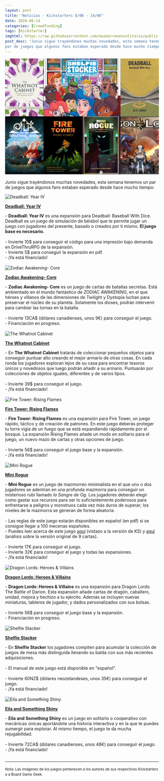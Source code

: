 ```yaml
---
layout: post
title: "Noticias - Kickstarters 8/06 - 14/06"
date: 2020-06-14
categories: [Crowdfunding]
tags: [Kickstarter]
imghtml: https://raw.githubusercontent.com/mazmorreoensolitario/public-images/master/crowdfunding/crowdfunding-20-0608-0614.jpg
post_desc: "Junio sigue trayéndonos muchas novedades, esta semana tenemos un 
par de juegos que algunos fans estaban esperado desde hace mucho tiempo"
---
```


![](https://raw.githubusercontent.com/mazmorreoensolitario/public-images/master/crowdfunding/crowdfunding-20-0608-0614.jpg)

Junio sigue trayéndonos muchas novedades, esta semana tenemos un par de juegos
que algunos fans estaban esperado desde hace mucho tiempo:

<div class="row">
    <div class="col-md-3">
        <img width="200" height="200"
            src="https://cf.geekdo-images.com/imagepage/img/dEQCRZxfOifbkEEfcyGmacbvLyU=/fit-in/900x600/filters:no_upscale()/pic3493381.jpg"
            class="img-thumbnail" alt="Deadball: Year IV">
    </div>
    <div class="col-md-9">
        <p>
            <a target="_blank" 
                href="https://www.kickstarter.com/projects/wmakers/deadball-year-iv?ref=mazmorreoensolitario">
            <strong>Deadball: Year IV</strong>
            </a>
        </p>
            - <strong>Deadball: Year IV</strong> es una expansión para
            Deadball: Baseball With Dice. Deadball es un juego de simulación de
            béisbol que te permite jugar un juego con jugadores del presente,
            basado o creados por ti mismo. <strong>El juego base es
            necesario.</strong>
            <br>
            <br>
            - Invierte 10$ para conseguir el código para una impresión bajo
            demanda en DriveThruRPG de la expansión.
            <br>
            - Invierte 5$ para conseguir la expansión en pdf.
            <br>
           - ¡Ya está financiado!
    </div>
</div>
<br>

<div class="row">
    <div class="col-md-3">
        <img width="200" height="200"
            src="https://ksr-ugc.imgix.net/assets/029/322/307/43f9f8242052cd1416fdc32b6fe94044_original.png?ixlib=rb-2.1.0&w=680&fit=max&v=1591147083&auto=format&frame=1&lossless=true&s=c3c56767d2b6aa8e01e5260958082be9"
            class="img-thumbnail" alt="Zodiac Awakening- Core">
    </div>
    <div class="col-md-9">
        <p>
            <a target="_blank" 
                href="https://www.kickstarter.com/projects/1373637896/zodiac-awakening-core?ref=mazmorreoensolitario">
            <strong>Zodiac Awakening- Core</strong>
            </a>
        </p>
            - <strong>Zodiac Awakening- Core</strong> es un juego de cartas de
            batallas secretas. Está ambientado en el mundo fantástico de ZODIAC
            AWAKENING, en el que héroes y villanos de las dimensiones de
            Twilight y Dystopia luchan para preservar el núcleo de su
            planeta. Solamente los dioses, podrán intervenir para cambiar las
            tornas en la batalla.
            <br>
            <br>
            - Invierte 13CA$ (dólares canadienses, unos 9€) para conseguir el
            juego.
            <br>
           - Financiación en progreso.
    </div>
</div>
<br>

<div class="row">
    <div class="col-md-3">
        <img width="200" height="200"
            src="https://ksr-ugc.imgix.net/assets/029/133/838/09270058f7c735ab31cbc3115f2693fb_original.png?ixlib=rb-2.1.0&w=680&fit=max&v=1589834183&auto=format&frame=1&lossless=true&s=9fb0ac3aa79b064726dc03195b177a65"
            class="img-thumbnail" alt="The Whatnot Cabinet">
    </div>
    <div class="col-md-9">
        <p>
            <a target="_blank" 
                href="https://www.kickstarter.com/projects/ebaraf/the-whatnot-cabinet?ref=mazmorreoensolitario">
            <strong>The Whatnot Cabinet</strong>
            </a>
        </p>
            - En <strong>The Whatnot Cabinet</strong> tratarás de coleccionar
            pequeños objetos para conseguir puntuar alto creando el mejor
            armario de otras cosas. En cada ronda los jugadores exploran lejos
            de su casa para encontrar tesoros únicos y novedosos que luego
            podrán añadir a su armario. Puntuarán por colecciones de objetos
            iguales, diferentes y de varios tipos.
            <br>
            <br>
            - Invierte 39$ para conseguir el juego.
            <br>
           - ¡Ya está financiado!
    </div>
</div>
<br>

<div class="row">
    <div class="col-md-3">
        <img width="200" height="200"
            src="https://ksr-ugc.imgix.net/assets/029/429/447/b40122490ea27bfd9b20c47ae8b6ce77_original.png?ixlib=rb-2.1.0&w=680&fit=max&v=1591889440&auto=format&frame=1&lossless=true&s=006313d8079b0cd14f0d03073013a926"
            class="img-thumbnail" alt="Fire Tower: Rising Flames">
    </div>
    <div class="col-md-9">
        <p>
            <a target="_blank" 
                href="https://www.kickstarter.com/projects/575448464/fire-tower-rising-flames-expansion-reprint?ref=mazmorreoensolitario">
            <strong>Fire Tower: Rising Flames</strong>
            </a>
        </p>
            - <strong>Fire Tower: Rising Flames</strong> es una expansión para
            Fire Tower, un juego rápido, táctico y de creación de patrones. En
            este juego deberás proteger tu torre vigía de un fuego que se está
            expandiendo rápidamente por el bosque. La expansión Rising
            Flames añade un modo en solitario para el juego, un nuevo mazo de
            cartas y otras opciones de juego.
            <br>
            <br>
            - Invierte 56$ para conseguir el juego base y la expansión.
            <br>
           - ¡Ya está financiado!
    </div>
</div>
<br>

<div class="row">
    <div class="col-md-3">
        <img width="200" height="200"
            src="https://ksr-ugc.imgix.net/assets/029/338/097/80f0fccc17b664010d1429d72b652552_original.jpg?ixlib=rb-2.1.0&w=680&fit=max&v=1591248976&auto=format&frame=1&q=92&s=2dac080b01f0bb5c68604fc9fd2e1ac7"
            class="img-thumbnail" alt="Mini Rogue">
    </div>
    <div class="col-md-9">
        <p>
            <a target="_blank" 
                href="https://www.kickstarter.com/projects/483438961/mini-rogue?ref=mazmorreoensolitario">
            <strong>Mini Rogue</strong>
            </a>
        </p>
            - <strong>Mini Rogue</strong> es un juego de mazmorreo minimalista
            en el que uno o dos jugadores se adentran en una profunda mazmorra
            para conseguir un misterioso rubí llamado <i>la Sangre de
            Og</i>. Los jugadores deberán elegir como gastar sus recursos para
            ser lo suficientemente poderosos para enfrentarse a peligros y
            monstruos cada vez más duros de superar; los niveles de la mazmorra
            se generan de forma aleatoria.
            <br>
            <br>
            - Las reglas de este juego estarán disponibles en español (en pdf)
            si se consigue llegar a 100 mecenas españoles.
            <br>
            - Puedes leer acerca de este juego <a
            href="{{site.baseurl}}/2020/05/23/ojeando-mini-rogue/">aquí</a>
            (vistazo a la versión de KS) y <a
            href="{{site.baseurl}}/2018/11/05/analisis-mini-rogue/">aquí</a>
            (análisis sobre la versión original de 9 cartas).
            <br>
            <br>
            - Invierte 17€ para conseguir el juego.
            <br>
            - Invierte 32€ para conseguir el juego y todas las expansiones.
            <br>
           - ¡Ya está financiado!
    </div>
</div>
<br>

<div class="row">
    <div class="col-md-3">
        <img width="200" height="200"
            src="https://cf.geekdo-images.com/imagepage/img/V0c5-TyUHlOY5mNxV-PSypbHxHc=/fit-in/900x600/filters:no_upscale()/pic4086709.jpg"
            class="img-thumbnail" alt="Dragon Lords: Heroes & Villains">
    </div>
    <div class="col-md-9">
        <p>
            <a target="_blank" 
                href="https://www.kickstarter.com/projects/wolflordgames/dragon-lords-heroes-and-villains?ref=mazmorreoensolitario">
            <strong>Dragon Lords: Heroes & Villains</strong>
            </a>
        </p>
            - <strong>Dragon Lords: Heroes & Villains</strong> es una expansión
            para Dragon Lords: The Battle of Darion. Esta expansión añade
            cartas de dragón, caballero, unidad, mejora y hechizo a tu
            ejército. Además se incluyen nuevas miniaturas, tableros de
            jugador, y dados personalizados con sus bolsas.
            <br>
            <br>
            - Invierte 56$ para conseguir el juego base y la expansión.
            <br>
           - Financiación en progreso.
    </div>
</div>
<br>

<div class="row">
    <div class="col-md-3">
        <img width="200" height="200"
            src="https://cf.geekdo-images.com/imagepage/img/e6tfb6y--JAuR4SkEZMm5XDdLqA=/fit-in/900x600/filters:no_upscale()/pic5377924.png"
            class="img-thumbnail" alt="Shelfie Stacker">
    </div>
    <div class="col-md-9">
        <p>
            <a target="_blank" 
                href="https://www.kickstarter.com/projects/shelfiestacker/shelfie-stacker?ref=mazmorreoensolitario">
            <strong>Shelfie Stacker</strong>
            </a>
        </p>
            - En <strong>Shelfie Stacker</strong> los jugadores compiten para
            acumular la colección de juegos de mesa más distinguida llenando
            su balda con sus más recientes adquisiciones. 
            <br>
            <br>
            - El manual de este juego está disponible en "español".
            <br>
            <br>
            - Invierte 60NZ$ (dólares neozelandeses, unos 35€) para conseguir
            el juego.
            <br>
           - ¡Ya está financiado!
    </div>
</div>
<br>

<div class="row">
    <div class="col-md-3">
        <img width="200" height="200"
            src="https://cf.geekdo-images.com/imagepage/img/djQJ6C8UbAZm9ycRiCjkn-SS_dw=/fit-in/900x600/filters:no_upscale()/pic5032763.png"
            class="img-thumbnail" alt="Eila and Something Shiny">
    </div>
    <div class="col-md-9">
        <p>
            <a target="_blank" 
                href="https://www.kickstarter.com/projects/36768726/eila-and-something-shiny?ref=mazmorreoensolitario">
            <strong>Eila and Something Shiny</strong>
            </a>
        </p>
            - <strong>Eila and Something Shiny</strong> es un juego en
            solitario o cooperativo con mecánicas únicas aportándote una
            historia interactiva y en la que te puedes sumergir para
            explorar. Al mismo tiempo, el juego te da mucha rejugabilidad.
            <br>
            <br>
            - Invierte 72CA$ (dólares canadienses, unos 48€) para conseguir
            el juego.
            <br>
           - ¡Ya está financiado!
    </div>
</div>
<br>

<hr>

<small>Nota: Las imágenes de los juegos pertenecen a los autores de sus
respectivos Kickstarters o a Board Game Geek.</small>
